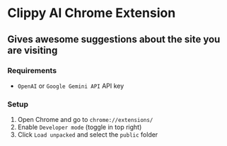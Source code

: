 # Clippy AI Chrome Extension

## Gives awesome suggestions about the site you are visiting

### Requirements
- `OpenAI` or `Google Gemini API` API key

### Setup 

1. Open Chrome and go to `chrome://extensions/`
2. Enable `Developer mode` (toggle in top right)
3. Click `Load unpacked` and select the `public` folder
